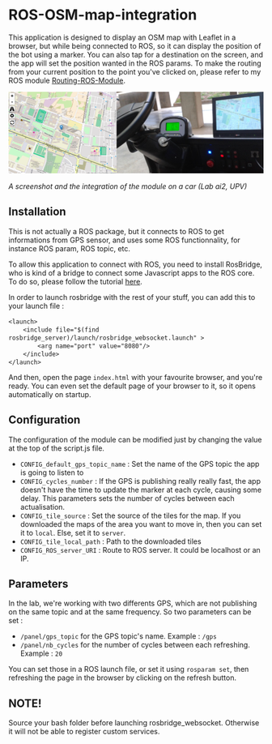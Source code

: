 # ROS-OSM-map-integration

This application is designed to display an OSM map with Leaflet in a browser, but while being connected to ROS, so it can display the position of the bot using a marker. You can also tap for a destination on the screen, and the app will set the position wanted in the ROS params. To make the routing from your current position to the point you've clicked on, please refer to my ROS module [Routing-ROS-Module](https://github.com/sylvainar/Routing-ROS-Module).

![Image](screenshot.png)

*A screenshot and the integration of the module on a car (Lab ai2, UPV)*

## Installation 

This is not actually a ROS package, but it connects to ROS to get informations from GPS sensor, and uses some ROS functionnality, for instance ROS param, ROS topic, etc. 

To allow this application to connect with ROS, you need to install RosBridge, who is kind of a bridge to connect some Javascript apps to the ROS core. To do so, please follow the tutorial [here](http://wiki.ros.org/rosbridge_suite/Tutorials/RunningRosbridge).

In order to launch rosbridge with the rest of your stuff, you can add this to your launch file :


    <launch>
        <include file="$(find rosbridge_server)/launch/rosbridge_websocket.launch" > 
            <arg name="port" value="8080"/>
        </include>
    </launch>

And then, open the page `index.html` with your favourite browser, and you're ready. You can even set the default page of your browser to it, so it opens automatically on startup.


## Configuration

The configuration of the module can be modified just by changing the value at the top of the script.js file.

- `CONFIG_default_gps_topic_name` : Set the name of the GPS topic the app is going to listen to
- `CONFIG_cycles_number` : If the GPS is publishing really really fast, the app doesn't have the time to update the marker at each cycle, causing some delay. This parameters sets the number of cycles between each actualisation.
- `CONFIG_tile_source` : Set the source of the tiles for the map. If you downloaded the maps of the area you want to move in, then you can set it to `local`. Else, set it to `server`.
- `CONFIG_tile_local_path` : Path to the downloaded tiles
- `CONFIG_ROS_server_URI` : Route to ROS server. It could be localhost or an IP.

## Parameters

In the lab, we're working with two differents GPS, which are not publishing on the same topic and at the same frequency. So two parameters can be set : 
- `/panel/gps_topic` for the GPS topic's name. Example : `/gps`
- `/panel/nb_cycles` for the number of cycles between each refreshing. Example : `20`

You can set those in a ROS launch file, or set it using `rosparam set`, then refreshing the page in the browser by clicking on the refresh button.

## NOTE!

Source your bash folder before launching rosbridge_websocket. Otherwise it will not be able to register custom services. 
